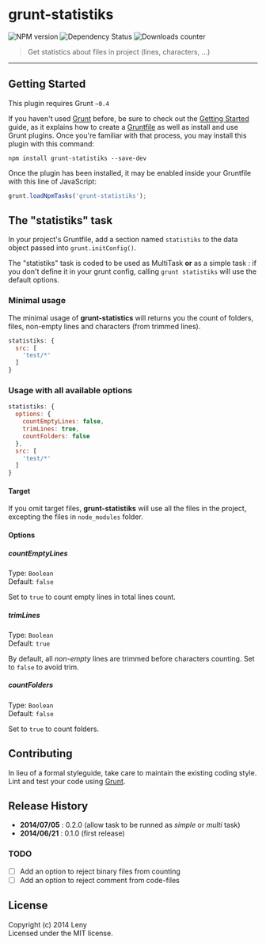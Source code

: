 # grunt-statistiks

![NPM version](http://img.shields.io/npm/v/grunt-statistiks.svg) ![Dependency Status](https://david-dm.org/leny/grunt-statistiks.svg) ![Downloads counter](http://img.shields.io/npm/dm/grunt-statistiks.svg)

> Get statistics about files in project (lines, characters, …)

* * *

## Getting Started

This plugin requires Grunt `~0.4`

If you haven't used [Grunt](http://gruntjs.com/) before, be sure to check out the [Getting Started](http://gruntjs.com/getting-started) guide, as it explains how to create a [Gruntfile](http://gruntjs.com/sample-gruntfile) as well as install and use Grunt plugins. Once you're familiar with that process, you may install this plugin with this command:

```shell
npm install grunt-statistiks --save-dev
```

Once the plugin has been installed, it may be enabled inside your Gruntfile with this line of JavaScript:

```js
grunt.loadNpmTasks('grunt-statistiks');
```

## The "statistiks" task

In your project's Gruntfile, add a section named `statistiks` to the data object passed into `grunt.initConfig()`.

The "statistiks" task is coded to be used as MultiTask **or** as a simple task : if you don't define it in your grunt config, calling `grunt statistiks` will use the default options.

### Minimal usage

The minimal usage of **grunt-statistics** will returns you the count of folders, files, non-empty lines and characters (from trimmed lines).

```js
statistiks: {
  src: [
    'test/*'
  ]
}
```

### Usage with all available options

```js
statistiks: {
  options: {
    countEmptyLines: false,
    trimLines: true,
    countFolders: false
  },
  src: [
    'test/*'
  ]
}
```

#### Target

If you omit target files, **grunt-statistiks** will use all the files in the project, excepting the files in `node_modules` folder.

#### Options

##### countEmptyLines
Type: `Boolean`  
Default: `false`  

Set to `true` to count empty lines in total lines count.

##### trimLines
Type: `Boolean`  
Default: `true`  

By default, all *non-empty* lines are trimmed before characters counting. Set to `false` to avoid trim.

##### countFolders
Type: `Boolean`  
Default: `false`  

Set to `true` to count folders.

## Contributing

In lieu of a formal styleguide, take care to maintain the existing coding style.  
Lint and test your code using [Grunt](http://gruntjs.com/).

## Release History

* **2014/07/05** : 0.2.0 (allow task to be runned as *simple* or *multi* task)
* **2014/06/21** : 0.1.0 (first release)

### TODO

* [ ] Add an option to reject binary files from counting
* [ ] Add an option to reject comment from code-files

## License
Copyright (c) 2014 Leny  
Licensed under the MIT license.
